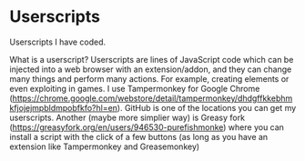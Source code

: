 # Userscripts
Userscripts I have coded. 

What is a userscript?
Userscripts are lines of JavaScript code which can be injected into a web browser with an extension/addon, and they can change many things and perform many actions. 
For example, creating elements or even exploiting in games. 
I use Tampermonkey for Google Chrome (https://chrome.google.com/webstore/detail/tampermonkey/dhdgffkkebhmkfjojejmpbldmpobfkfo?hl=en). 
GitHub is one of the locations you can get my userscripts. 
Another (maybe more simplier way) is Greasy fork (https://greasyfork.org/en/users/946530-purefishmonke) where you can install a script with the click of a few buttons (as long as you have an extension like Tampermonkey and Greasemonkey)
